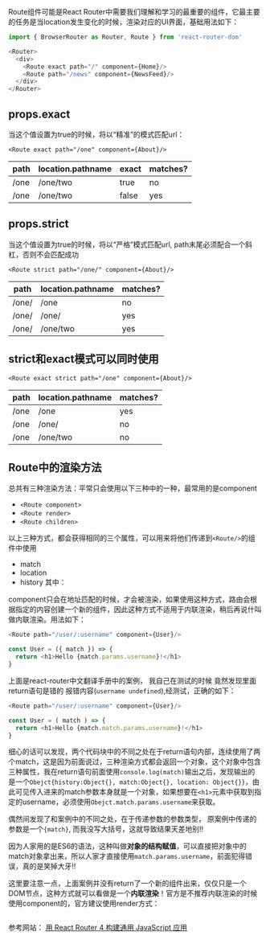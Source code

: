 Route组件可能是React Router中需要我们理解和学习的最重要的组件，它最主要的任务是当location发生变化的时候，渲染对应的UI界面，基础用法如下：
```js
import { BrowserRouter as Router, Route } from 'react-router-dom'

<Router>
  <div>
    <Route exact path="/" component={Home}/>
    <Route path="/news" component={NewsFeed}/>
  </div>
</Router>
```
props.exact
-
当这个值设置为true的时候，将以“精准”的模式匹配url：
```
<Route exact path="/one" component={About}/>
```
path	|location.pathname	|exact	|matches?
---|---|---|---
/one	|/one/two	|true|	no
/one	|/one/two	|false	|yes

props.strict
-
当这个值设置为true的时候，将以“严格”模式匹配url, path末尾必须配合一个斜杠，否则不会匹配成功
```
<Route strict path="/one/" component={About}/>
```
path	|location.pathname	|matches?
---|---|---
/one/	|/one	|no
/one/	|/one/	|yes
/one/	|/one/two	|yes
strict和exact模式可以同时使用
-
```
<Route exact strict path="/one" component={About}/>
```
path	|location.pathname	|matches?
---|---|---
/one	|/one	|yes
/one	|/one/	|no
/one	|/one/two	|no

Route中的渲染方法
-
总共有三种渲染方法：平常只会使用以下三种中的一种，最常用的是component
- `<Route component>`
- `<Route render>`
- `<Route children>`

以上三种方式，都会获得相同的三个属性，可以用来将他们传递到`<Route/>`的组件中使用
- match
- location
- history
其中：

component只会在地址匹配的时候，才会被渲染，如果使用这种方式，路由会根据指定的内容创建一个新的组件，因此这种方式不适用于内联渲染，稍后再说什叫做内联渲染。用法如下：

```js
<Route path="/user/:username" component={User}/>

const User = ({ match }) => {
  return <h1>Hello {match.params.username}!</h1>
}
```
上面是react-router中文翻译手册中的案例， 我自己在测试的时候 竟然发现里面return语句是错的 报错内容(`username undefined`),经测试，正确的如下：
```js
<Route path="/user/:username" component={User}/>

const User = ( match ) => {
  return <h1>Hello {match.match.params.username}!</h1>
}
```
细心的话可以发现，两个代码块中的不同之处在于return语句内部，连续使用了两个match，这是因为前面说过，三种渲染方式都会返回一个对象，这个对象中包含三种属性，我在return语句前面使用`console.log(match)`输出之后，发现输出的是一个`Obejct{history:Object{}, match:Object{}, location: Object{}}`，由此可见传入进来的match参数本身就是一个对象，如果想要在`<h1>`元素中获取到指定的username，必须使用`Obejct.match.params.username`来获取。 

偶然间发现了和案例中的不同之处，在于传递参数的参数类型， 原案例中传递的参数是一个`{match}`, 而我没写大括号，这就导致结果天差地别!!

因为人家用的是ES6的语法，这种叫做**对象的结构赋值**，可以直接把对象中的match对象拿出来，所以人家才直接使用`match.params.username`，前面犯得错误，真的是笑掉大牙!!

这里要注意一点，上面案例并没有return了一个新的组件出来，仅仅只是一个DOM节点，这种方式就可以看做是一个**内联渲染**！官方是不推荐内联渲染的时候使用component的，官方建议使用render方式：
```js

```

参考网站：
<a href="http://www.oschina.net/translate/universal-web-apps-with-react-router-4">用 React Router 4 构建通用 JavaScript 应用</a>